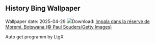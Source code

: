 ## History Bing Wallpaper
Wallpaper date: 2025-04-29
![](https://www.bing.com/th?id=OHR.OrangeImpala_FR-CA0295710042_UHD.jpg&w=1000)Download: [Impala dans la réserve de Moremi, Botswana (© Paul Souders/Getty Images)](https://www.bing.com/th?id=OHR.OrangeImpala_FR-CA0295710042_UHD.jpg)

Auto get programm by LtgX
